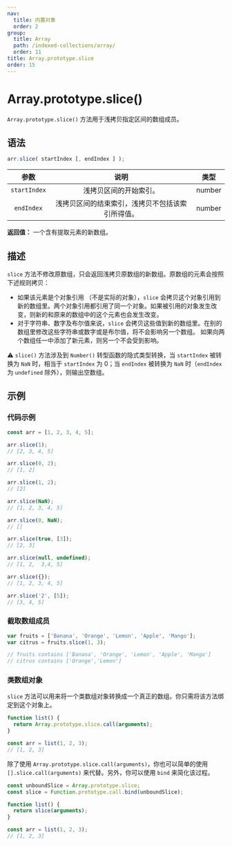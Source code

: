 ```yaml
---
nav:
  title: 内置对象
  order: 2
group:
  title: Array
  path: /indexed-collections/array/
  order: 11
title: Array.prototype.slice
order: 15
---
```


# Array.prototype.slice()

`Array.prototype.slice()` 方法用于浅拷贝指定区间的数组成员。

## 语法

```js
arr.slice( startIndex [, endIndex ] );
```

|     参数     |                       说明                       |  类型  |
| :----------: | :----------------------------------------------: | :----: |
| `startIndex` |              浅拷贝区间的开始索引。              | number |
|  `endIndex`  | 浅拷贝区间的结束索引，浅拷贝不包括该索引所得值。 | number |

**返回值：** 一个含有提取元素的新数组。

## 描述

`slice` 方法不修改原数组，只会返回浅拷贝原数组的新数组。原数组的元素会按照下述规则拷贝：

- 如果该元素是个对象引用 （不是实际的对象），`slice` 会拷贝这个对象引用到新的数组里。两个对象引用都引用了同一个对象。如果被引用的对象发生改变，则新的和原来的数组中的这个元素也会发生改变。
- 对于字符串、数字及布尔值来说，`slice` 会拷贝这些值到新的数组里。在别的数组里修改这些字符串或数字或是布尔值，将不会影响另一个数组。
  如果向两个数组任一中添加了新元素，则另一个不会受到影响。

⚠️ `slice()` 方法涉及到 `Number()` 转型函数的隐式类型转换，当 `startIndex` 被转换为 `NaN` 时，相当于 `startIndex` 为 0；当 `endIndex` 被转换为 `NaN` 时（`endIndex` 为 `undefined` 除外），则输出空数组。

## 示例

### 代码示例

```js
const arr = [1, 2, 3, 4, 5];

arr.slice(1);
// [2, 3, 4, 5]

arr.slice(0, 2);
// [1, 2]

arr.slice(1, 2);
// [2]

arr.slice(NaN);
// [1, 2, 3, 4, 5]

arr.slice(0, NaN);
// []

arr.slice(true, [3]);
// [2, 3]

arr.slice(null, undefined);
// [1, 2,  3,4, 5]

arr.slice({});
// [1, 2, 3, 4, 5]

arr.slice('2', [5]);
// [3, 4, 5]
```

### 截取数组成员

```js
var fruits = ['Banana', 'Orange', 'Lemon', 'Apple', 'Mango'];
var citrus = fruits.slice(1, 3);

// fruits contains ['Banana', 'Orange', 'Lemon', 'Apple', 'Mango']
// citrus contains ['Orange','Lemon']
```

### 类数组对象

`slice` 方法可以用来将一个类数组对象转换成一个真正的数组。你只需将该方法绑定到这个对象上。

```js
function list() {
  return Array.prototype.slice.call(arguments);
}

const arr = list(1, 2, 3);
// [1, 2, 3]
```

除了使用 `Array.prototype.slice.call(arguments)`，你也可以简单的使用 `[].slice.call(arguments)` 来代替。另外，你可以使用 `bind` 来简化该过程。

```js
const unboundSlice = Array.prototype.slice;
const slice = Function.prototype.call.bind(unboundSlice);

function list() {
  return slice(arguments);
}

const arr = list(1, 2, 3);
// [1, 2, 3]
```
